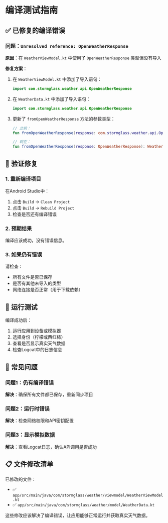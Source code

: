 # 编译测试指南

## ✅ 已修复的编译错误

### 问题：`Unresolved reference: OpenWeatherResponse`
**原因**：在 `WeatherViewModel.kt` 中使用了 `OpenWeatherResponse` 类型但没有导入

**修复方案**：
1. 在 `WeatherViewModel.kt` 中添加了导入语句：
   ```kotlin
   import com.stormglass.weather.api.OpenWeatherResponse
   ```

2. 在 `WeatherData.kt` 中添加了导入语句：
   ```kotlin
   import com.stormglass.weather.api.OpenWeatherResponse
   ```

3. 更新了 `fromOpenWeatherResponse` 方法的参数类型：
   ```kotlin
   // 之前：
   fun fromOpenWeatherResponse(response: com.stormglass.weather.api.OpenWeatherResponse): WeatherData?
   
   // 现在：
   fun fromOpenWeatherResponse(response: OpenWeatherResponse): WeatherData?
   ```

## 🔧 验证修复

### 1. 重新编译项目
在Android Studio中：
1. 点击 `Build` → `Clean Project`
2. 点击 `Build` → `Rebuild Project`
3. 检查是否还有编译错误

### 2. 预期结果
编译应该成功，没有错误信息。

### 3. 如果仍有错误
请检查：
- 所有文件是否已保存
- 是否有其他未导入的类型
- 网络连接是否正常（用于下载依赖）

## 📱 运行测试

编译成功后：
1. 运行应用到设备或模拟器
2. 选择身份（柠檬或西红柿）
3. 查看是否显示真实天气数据
4. 检查Logcat中的日志信息

## 🚨 常见问题

### 问题1：仍有编译错误
**解决**：确保所有文件都已保存，重新同步项目

### 问题2：运行时错误
**解决**：检查网络权限和API密钥配置

### 问题3：显示模拟数据
**解决**：查看Logcat日志，确认API调用是否成功

## 📋 文件修改清单

已修改的文件：
- ✅ `app/src/main/java/com/stormglass/weather/viewmodel/WeatherViewModel.kt`
- ✅ `app/src/main/java/com/stormglass/weather/model/WeatherData.kt`

这些修改应该解决了编译错误，让应用能够正常运行并获取真实天气数据。

